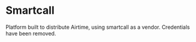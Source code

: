 # Smartcall
Platform built to distribute Airtime, using smartcall as a vendor. Credentials have been removed.
